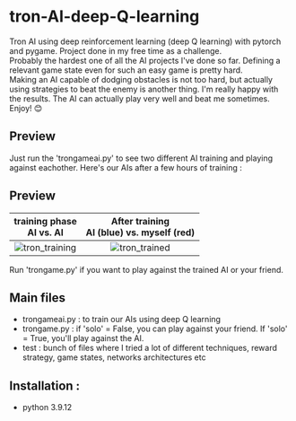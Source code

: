 # tron-AI-deep-Q-learning
Tron AI using deep reinforcement learning (deep Q learning) with pytorch and pygame. Project done in my free time as a challenge. <br/> 
Probably the hardest one of all the AI projects I've done so far.
Defining a relevant game state even for such an easy game is pretty hard. <br/> 
Making an AI capable of dodging obstacles is not too hard, but actually using strategies to beat the enemy is another thing. I'm really happy with the results. The AI can actually play very well and beat me sometimes. Enjoy! :blush: 

## Preview 
Just run the 'trongameai.py' to see two different AI training and playing against eachother. 
Here's our AIs after a few hours of training : 

## Preview 
training phase <br/> AI vs. AI       |  **After training**  <br/> AI (blue) vs. myself (red)
:-------------------------:|:-------------------------:
 ![tron_training](https://user-images.githubusercontent.com/62900180/188200657-c818eb82-f89d-45fa-9910-8161710b7a84.gif) |![tron_trained](https://user-images.githubusercontent.com/62900180/188200688-c156447b-643d-4202-84d2-1914587749b2.gif)


Run 'trongame.py' if you want to play against the trained AI or your friend. 

## Main files
- trongameai.py : to train our AIs using deep Q learning 
- trongame.py : if 'solo' = False, you can play against your friend. If 'solo' = True, you'll play against the AI. 
- test : bunch of files where I tried a lot of different techniques, reward strategy, game states, networks architectures etc


## Installation : 
- python 3.9.12
